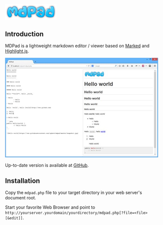 ![MDPad](https://raw.githubusercontent.com/cgdave/mdpad/master/logo.png)
---

Introduction
------------

MDPad is a lightweight markdown editor / viewer based on [Marked](https://github.com/chjj/marked) and [Highlight.js](https://github.com/isagalaev/highlight.js).

![MDPad](https://raw.githubusercontent.com/cgdave/mdpad/master/snapshot.jpg)

Up-to-date version is available at [GitHub](https://github.com/cgdave/mdpad).

Installation
------------

Copy the `mdpad.php` file to your target directory in your web server's document root.

Start your favorite Web Browser and point to `http://yourserver.yourdomain/yourdirectory/mdpad.php[?file=<file>[&edit]]`.
